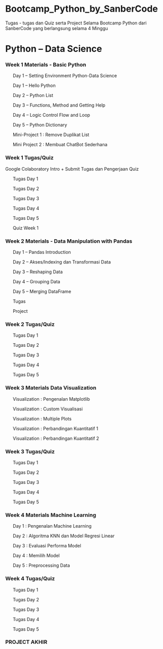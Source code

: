 # Bootcamp_Python_by_SanberCode
Tugas - tugas dan Quiz serta Project Selama Bootcamp Python dari SanberCode yang berlangsung selama 4 Minggu

<H1>Python – Data Science </h1>
<h3> Week 1 Materials - Basic Python</h3>
<ul>Day 1 – Setting Environment Python-Data Science </ul>
<ul>Day 1 – Hello Python </ul>
<ul>Day 2 – Python List </ul>
<ul>Day 3 – Functions, Method and Getting Help </ul>
<ul>Day 4 – Logic Control Flow and Loop </ul>
<ul>Day 5 – Python Dictionary </ul>
<ul>Mini-Project 1 : Remove Duplikat List </ul>
<ul>Mini Project 2 : Membuat ChatBot Sederhana </ul>
<h3> Week 1 Tugas/Quiz </h3>
<p>Google Colaboratory Intro + Submit Tugas dan Pengerjaan Quiz<p>
<ul>Tugas Day 1 </ul>
<ul>Tugas Day 2 </ul>
<ul>Tugas Day 3 </ul>
<ul>Tugas Day 4 </ul>
<ul>Tugas Day 5 </ul>
<ul>Quiz Week 1 </ul>
<h3>Week 2 Materials - Data Manipulation with Pandas</h3>
<ul>Day 1 – Pandas Introduction </ul>
<ul>Day 2 – Akses/Indexing dan Transformasi Data </ul>
<ul>Day 3 – Reshaping Data</ul>
<ul>Day 4 – Grouping Data</ul>
<ul>Day 5 – Merging DataFrame</ul>
<ul>Tugas</ul>
<ul>Project</ul>
<h3>Week 2 Tugas/Quiz</h3>
<ul>Tugas Day 1</ul>
<ul>Tugas Day 2</ul>
<ul>Tugas Day 3</ul>
<ul>Tugas Day 4</ul>
<ul>Tugas Day 5</ul>
<h3>Week 3 Materials Data Visualization</h3>
<ul>Visualization : Pengenalan Matplotlib</ul>
<ul>Visualization : Custom Visualisasi</ul>
<ul>Visualization : Multiple Plots</ul>
<ul>Visualization : Perbandingan Kuantitatif 1</ul>
<ul>Visualization : Perbandingan Kuantitatif 2</ul>
<h3>Week 3 Tugas/Quiz</h3>
<ul>Tugas Day 1</ul>
<ul>Tugas Day 2</ul>
<ul>Tugas Day 3</ul>
<ul>Tugas Day 4</ul>
<ul>Tugas Day 5</ul>
<h3>Week 4 Materials Machine Learning</h3>
<ul> Day 1 : Pengenalan Machine Learning </ul>
<ul> Day 2 : Algoritma KNN dan Model Regresi Linear </ul>
<ul> Day 3 : Evaluasi Performa Model </ul>
<ul> Day 4 : Memilih Model </ul>
<ul> Day 5 : Preprocessing Data </ul>
<h3>Week 4 Tugas/Quiz</h3>
<ul>Tugas Day 1</ul>
<ul>Tugas Day 2</ul>
<ul>Tugas Day 3</ul>
<ul>Tugas Day 4</ul>
<ul>Tugas Day 5</ul>
<h3> PROJECT AKHIR </h3>
